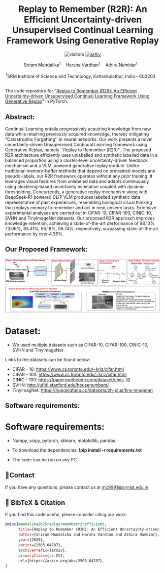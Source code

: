 <div align="center">
  <div>
  <h1>Replay to Remember (R2R): An Efficient Uncertainty-driven Unsupervised Continual Learning Framework Using Generative Replay</h1> 

![visitors](https://visitor-badge.laobi.icu/badge?page_id=srirammandalika.Precognition-CVPR_2025&left_color=green&right_color=red) [![arXiv](https://img.shields.io/badge/https://arxiv.org/abs/2505.04787?logo=arxiv&style=flat-square)]()

  </div>

</div>

<div align="center">

<div>
  <a href='https://srirammandalika.github.io/' target='_blank'>Sriram Mandalika</a><sup>1</sup>&emsp;
  <a href='' target='_blank'>Harsha Vardhan</a><sup>1</sup>&emsp;  
  <a href='https://www.srmist.edu.in/faculty/dr-athira-m-nambiar/' target='_blank'>Athira Nambiar</a><sup>1</sup>&emsp;

</div>
<div> <br>
<sup>1</sup>SRM Institute of Science and Technology, Kattankulathur, India - 603203&emsp;


<!--     <a href='' target='_blank'>Enzo Tartaglione</a><sup>1</sup>&emsp;
    <a href='' target='_blank'>Stéphane Lathuilière </a><sup>1</sup> -->


<!-- <sup>2</sup>University of Trento, Italy&emsp; -->
</div>
</div>

<br>

The code repository for "[Replay to Remember (R2R): An Efficient Uncertainty-driven Unsupervised Continual Learning Framework Using Generative Replay]()" in PyTorch.

## Abstract:
Continual Learning entails progressively acquiring knowledge from new data while retaining previously acquired knowledge, thereby mitigating "Catastrophic Forgetting'' in neural networks. Our work presents a novel uncertainty-driven Unsupervised Continual Learning framework using Generative Replay, namely ``Replay to Remember (R2R)''. The proposed R2R architecture efficiently uses unlabelled and synthetic labelled data in a balanced proportion using a cluster-level uncertainty-driven feedback mechanism and a VLM-powered generative replay module. Unlike traditional memory-buffer methods that depend on pretrained models and pseudo-labels, our R2R framework operates without any prior training. It leverages visual features from unlabeled data and adapts continuously using clustering-based uncertainty estimation coupled with dynamic thresholding. Concurrently, a generative replay mechanism along with DeepSeek-R1 powered CLIP VLM produces labelled synthetic data representative of past experiences, resembling biological visual thinking that replays memory to remember and act in new, unseen tasks. Extensive experimental analyses are carried out in CIFAR-10, CIFAR-100, CINIC-10, SVHN and TinyImageNet datasets. Our proposed R2R approach improves knowledge retention, achieving a state-of-the-art performance of 98.13%, 73.06%, 93.41%, 95.18%, 59.74%, respectively, surpassing state-of-the-art performance by over 4.36%.

## Our Proposed Framework:
![The Network](assets/CVPR_Workshop_2025.jpg)

# Dataset: 
- We used multiple datasets such as CIFAR-10, CIFAR-100, CINIC-10, SVHN and TinyImageNet

Links to the datasets can be found below:

- CIFAR - 10: https://www.cs.toronto.edu/~kriz/cifar.html
- CIFAR - 100: https://www.cs.toronto.edu/~kriz/cifar.html
- CINIC - 100: https://paperswithcode.com/dataset/cinic-10
- SVHN: http://ufldl.stanford.edu/housenumbers/
- TinyImagNet: https://huggingface.co/datasets/zh-plus/tiny-imagenet

## Software requirements:

# Software requirements:
- Numpy, scipy, pytorch, sklearn, matplotlib, pandas

- To download the dependencies: **!pip install -r requirements.txt**

- The code can be run on any PC.

## 📧Contact

If you have any questions, please  contact us at [mc9991@srmist.edu.in](mailto:mc9991@srmist.edu.in).

## 📌 BibTeX & Citation

If you find this code useful, please consider citing our work:

```bibtex
@misc{mandalika2025replayrememberr2refficient,
      title={Replay to Remember (R2R): An Efficient Uncertainty-driven Unsupervised Continual Learning Framework Using Generative Replay}, 
      author={Sriram Mandalika and Harsha Vardhan and Athira Nambiar},
      year={2025},
      eprint={2505.04787},
      archivePrefix={arXiv},
      primaryClass={cs.CV},
      url={https://arxiv.org/abs/2505.04787}, 
}
```
